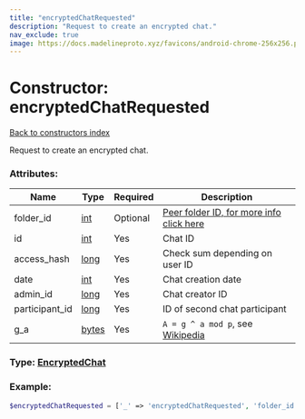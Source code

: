 ```yaml
---
title: "encryptedChatRequested"
description: "Request to create an encrypted chat."
nav_exclude: true
image: https://docs.madelineproto.xyz/favicons/android-chrome-256x256.png
---
```

# Constructor: encryptedChatRequested  
[Back to constructors index](/API_docs/constructors/index.html)



Request to create an encrypted chat.

### Attributes:

| Name     |    Type       | Required | Description |
|----------|---------------|----------|-------------|
|folder\_id|[int](/API_docs/types/int.html) | Optional|[Peer folder ID, for more info click here](https://core.telegram.org/api/folders#peer-folders)|
|id|[int](/API_docs/types/int.html) | Yes|Chat ID|
|access\_hash|[long](/API_docs/types/long.html) | Yes|Check sum depending on user ID|
|date|[int](/API_docs/types/int.html) | Yes|Chat creation date|
|admin\_id|[long](/API_docs/types/long.html) | Yes|Chat creator ID|
|participant\_id|[long](/API_docs/types/long.html) | Yes|ID of second chat participant|
|g\_a|[bytes](/API_docs/types/bytes.html) | Yes|`A = g ^ a mod p`, see [Wikipedia](https://en.wikipedia.org/wiki/Diffie%E2%80%93Hellman_key_exchange)|



### Type: [EncryptedChat](/API_docs/types/EncryptedChat.html)


### Example:

```php
$encryptedChatRequested = ['_' => 'encryptedChatRequested', 'folder_id' => int, 'id' => int, 'access_hash' => long, 'date' => int, 'admin_id' => long, 'participant_id' => long, 'g_a' => 'bytes'];
```  
